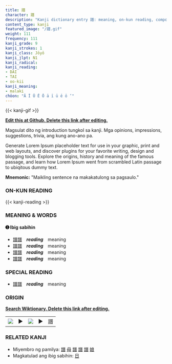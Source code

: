 ```yaml
---
title: 譜
character: 譜
description: "Kanji dictionary entry 譜: meaning, on-kun reading, compounds, origin, related kanji"
content_type: kanji
featured_image: "/譜.gif"
weight: 111
frequency: 111
kanji_grade: 9
kanji_strokes: 1
kanji_class: Jōyō
kanji_jlpt: N1
kanji_radical: 
kanji_reading: 
- DAI
- TAI
- oo-kii
kanji_meaning:
- malaki
chōon: "Ā Ī Ū Ē Ō ā ī ū ē ō ’"
---
```

[//]: # (Don't edit the line below. Kanji animated GIF code is automatically generated.)
{{< kanji-gif >}}

[//]: # (Edit below this line.)

**[Edit this at Github. Delete this link after editing.](https://github.com/tim0g/tim/tree/main/content/kanji/譜/index.md)**

Magsulat dito ng introduction tungkol sa kanji. Mga opinions, impressions, suggestions, trivia, ang kung ano-ano pa.

Generate Lorem Ipsum placeholder text for use in your graphic, print and web layouts, and discover plugins for your favorite writing, design and blogging tools. Explore the origins, history and meaning of the famous passage, and learn how Lorem Ipsum went from scrambled Latin passage to ubiqitous dummy text.
 
**Mnemonic:** "Maikling sentence na makakatulong sa pagsaulo."

### ON-KUN READING

[//]: # (Don't edit the line below. ON-KUN READING code is automatically generated.)
{{< kanji-reading >}}

### MEANING & WORDS

#### ➊ **Ibig sabihin**
  - [譜](../譜)[譜](../譜)　***reading***　meaning
  - [譜](../譜)[譜](../譜)　***reading***　meaning
  - [譜](../譜)[譜](../譜)　***reading***　meaning
  - [譜](../譜)[譜](../譜)　***reading***　meaning

### SPECIAL READING
  - [譜](../譜)[譜](../譜)　***reading***　meaning

### ORIGIN

**[Search Wiktionary. Delete this link after editing.](https://wiktionary.org/wiki/譜)**
<table class="kanji-table"><tr><td>
<img src="60px-譜-bronze.svg.png">
</td><td>▶</td><td>
<img src="60px-譜-oracle.svg.png">
</td><td>▶</td>
<td class="kanji-origin">譜</td>
</tr></table>

### RELATED KANJI
- Miyembro ng pamilya: [譜](../譜) [母](../母) [譜](../譜) [譜](../譜) [譜](../譜) [娘](../娘)
- Magkatulad ang ibig sabihin: [日](../日)
